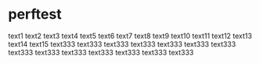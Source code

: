 # perftest
text1
text2
text3
text4
text5
text6
text7
text8
text9
text10
text11
text12
text13
text14
text15
text333
text333
text333
text333
text333
text333
text333
text333
text333
text333
text333
text333
text333
text333
